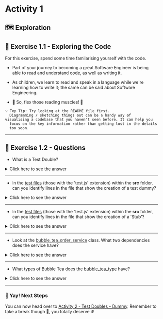 # Activity 1

## 🗺 Exploration

## 🔎 Exercise 1.1 - Exploring the Code

For this exercise, spend some time familarising yourself with the code.
  
- Part of your journey to becoming a great Software Engineer
  is being able to read and understand code, as well as writing it.
- As children, we learn to read and speak in a language while we're learning how
  to write it; the same can be said about Software Engineering.

- 📖 So, flex those reading muscles! 💪

```
💡 Top Tip: Try looking at the README file first.
  Diagramming / sketching things out can be a handy way of
visualising a codebase that you haven't seen before. It can help you
  focus on the key information rather than getting lost in the details
  too soon.
```
  
---

## 🔎 Exercise 1.2 - Questions

- What is a Test Double?

<details>
<summary>Click here to see the answer</summary>
<pre>

A test double is any kind of pretend object used in place of a real object for testing purposes.

</pre>
</details>

---

- In the [test files](../src) (those with the 'test.js' extension) within the **src** folder, can you identify lines in the file that show the creation of a test dummy?

<details>
<summary>Click here to see the answer</summary>
<pre>

TODO

</pre>
</details>

---

- In the [test files](../src) (those with the 'test.js' extension) within the **src** folder, can you identify lines in the file that show the creation of a 'Stub'?

<details>
<summary>Click here to see the answer</summary>
<pre>

TODO

</pre>
</details>

---

- Look at the [bubble_tea_order_service](../src/bubble_tea_order_service.js)
  class. What two dependencies does the service have?

<details>
<summary>Click here to see the answer</summary>
<pre>

TODO

</pre>
</details>

---

- What types of Bubble Tea does the [bubble_tea_type](../src/bubble_tea_type.js) have?

<details>
<summary>Click here to see the answer</summary>
<pre>

OolongMilkTea
JasmineMilkTea
MatchaMilkTea
PeachIceTea
LycheeIceTea

</pre>
</details>

---

### 🥳 Yay! Next Steps

You can now head over to [Activity 2 - Test Doubles - Dummy](activity_2.md).
Remember to take a break though 🍵, you totally deserve it!